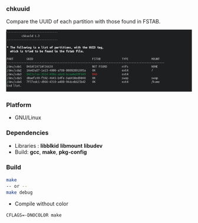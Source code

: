 ### chkuuid ###

Compare the UUID of each partition with those found in FSTAB.


<img src="https://github.com/daltomi/chkuuid/raw/master/screenshot/scr0.png"/>

### Platform
* GNU/Linux


### Dependencies
* Libraries : **libblkid** **libmount**  **libudev**
* Build:  **gcc**, **make**, **pkg-config**


### Build
```bash
make
-- or --
make debug
```

- Compile without color

```
CFLAGS=-DNOCOLOR make

```
